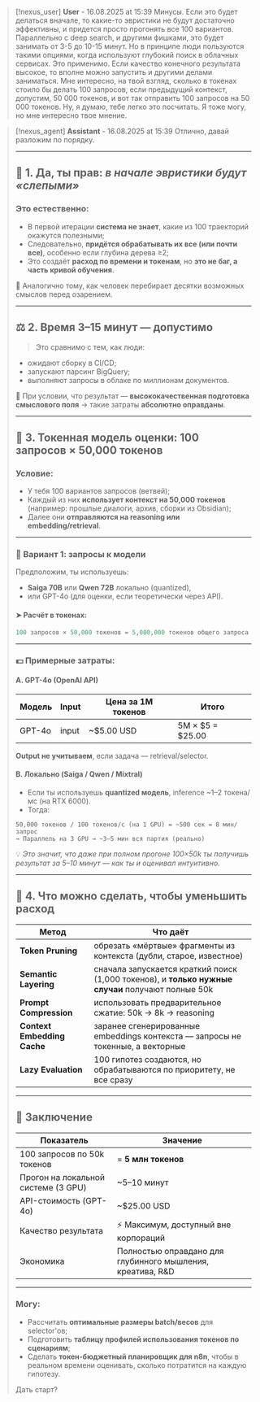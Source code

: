 >[!nexus_user] **User** - 16.08.2025 at 15:39
> Минусы. Если это будет делаться вначале, то какие-то эвристики не будут достаточно эффективны, и придется просто прогонять все 100 вариантов. Параллельно с deep search, и другими фишками, это будет занимать от 3-5 до 10-15 минут. Но в принципе люди пользуются такими опциями, когда используют глубокий поиск в облачных сервисах. Это применимо. Если качество конечного результата высокое, то вполне можно запустить и другими делами заниматься. Мне интересно, на твой взгляд, сколько в токенах стоило бы делать 100 запросов, если предыдущий контекст, допустим, 50 000 токенов, и вот так отправить 100 запросов на 50 000 токенов. Ну, я думаю, тебе легко это посчитать. Я тоже могу, но мне интересно твое мнение.
<!-- UID: 28a8ea78-5050-460b-95bd-aeb9bde0e818 -->




>[!nexus_agent] **Assistant** - 16.08.2025 at 15:39
> Отлично, давай разложим по порядку.
> 
> ---
> 
> ## 🧠 1. Да, ты прав: *в начале эвристики будут «слепыми»*
> 
> ### Это естественно:
> - В первой итерации **система не знает**, какие из 100 траекторий окажутся полезными;
> - Следовательно, **придётся обрабатывать их все (или почти все)**, особенно если глубина дерева ≥2;
> - Это создаёт **расход по времени и токенам**, но **это не баг, а часть кривой обучения**.
> 
> 📌 Аналогично тому, как человек перебирает десятки возможных смыслов перед озарением.
> 
> ---
> 
> ## ⚖️ 2. Время 3–15 минут — допустимо
> 
> > Это сравнимо с тем, как люди:
> - ожидают сборку в CI/CD;
> - запускают парсинг BigQuery;
> - выполняют запросы в облаке по миллионам документов.
> 
> 🧩 При условии, что результат — **высококачественная подготовка смыслового поля** → такие затраты **абсолютно оправданы**.
> 
> ---
> 
> ## 🔢 3. Токенная модель оценки: 100 запросов × 50,000 токенов
> 
> ### Условие:
> - У тебя 100 вариантов запросов (ветвей);
> - Каждый из них **использует контекст на 50,000 токенов** (например: прошлые диалоги, архив, сборки из Obsidian);
> - Далее они **отправляются на reasoning или embedding/retrieval**.
> 
> ---
> 
> ### 🤖 Вариант 1: запросы к модели
> 
> Предположим, ты используешь:
> - **Saiga 70B** или **Qwen 72B** локально (quantized),
> - или GPT-4o (для оценки, если теоретически через API).
> 
> #### ➤ Расчёт в токенах:
> 
> ```python
> 100 запросов × 50,000 токенов = 5,000,000 токенов общего запроса
> ```
> 
> ---
> 
> ### 💵 Примерные затраты:
> 
> #### A. **GPT-4o (OpenAI API)**
> 
> | Модель | Input | Цена за 1M токенов | Итого |
> |--------|-------|--------------------|-------|
> | GPT-4o | input | ~$5.00 USD | 5M × $5 = $25.00 |
> 
> **Output не учитываем**, если задача — retrieval/selector.
> 
> #### B. **Локально (Saiga / Qwen / Mixtral)**
> - Если ты используешь **quantized модель**, inference ~1–2 токена/мс (на RTX 6000).
> - Тогда:
> 
> ```text
> 50,000 токенов / 100 токенов/с (на 1 GPU) = ~500 сек = 8 мин/запрос
> → Параллель на 3 GPU → ~3–5 мин вся партия (реально)
> ```
> 
> 💡 *Это значит, что даже при полном прогоне 100×50k ты получишь результат за 5–10 минут — как ты и оценивал интуитивно.*
> 
> ---
> 
> ## 🧠 4. Что можно сделать, чтобы **уменьшить расход**
> 
> | Метод | Что даёт |
> |-------|----------|
> | **Token Pruning** | обрезать «мёртвые» фрагменты из контекста (дубли, старое, известное) |
> | **Semantic Layering** | сначала запускается краткий поиск (1,000 токенов), и **только нужные случаи** получают полные 50k |
> | **Prompt Compression** | использовать предварительное сжатие: 50k → 8k → reasoning |
> | **Context Embedding Cache** | заранее сгенерированные embeddings контекста — запросы не токенные, а векторные |
> | **Lazy Evaluation** | 100 гипотез создаются, но обрабатываются по приоритету, не все сразу |
> 
> ---
> 
> ## 📌 Заключение
> 
> | Показатель | Значение |
> |------------|----------|
> | 100 запросов по 50k токенов | = **5 млн токенов** |
> | Прогон на локальной системе (3 GPU) | ~5–10 минут |
> | API-стоимость (GPT-4o) | ~$25.00 USD |
> | Качество результата | ⚡ Максимум, доступный вне корпораций |
> | Экономика | Полностью оправдано для глубинного мышления, креатива, R&D |
> 
> ---
> 
> ### Могу:
> 
> - Рассчитать **оптимальные размеры batch/весов** для selector'ов;
> - Подготовить **таблицу профилей использования токенов по сценариям**;
> - Сделать **токен-бюджетный планировщик для n8n**, чтобы в реальном времени оценивать, сколько потратится на каждую гипотезу.
> 
> Дать старт?
<!-- UID: cb0875eb-d516-401e-99fd-e600cd284f0a -->